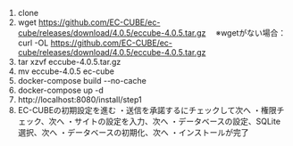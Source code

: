 1. clone
1. wget https://github.com/EC-CUBE/ec-cube/releases/download/4.0.5/eccube-4.0.5.tar.gz 
　※wgetがない場合：curl -OL https://github.com/EC-CUBE/ec-cube/releases/download/4.0.5/eccube-4.0.5.tar.gz 
1. tar xzvf eccube-4.0.5.tar.gz
1. mv eccube-4.0.5 ec-cube
1. docker-compose build --no-cache
1. docker-compose up -d
1. http://localhost:8080/install/step1
1. EC-CUBEの初期設定を進む
・送信を承諾するにチェックして次へ
・権限チェック、次へ
・サイトの設定を入力、次へ
・データベースの設定、SQLite選択、次へ
・データベースの初期化、次へ
・インストールが完了
